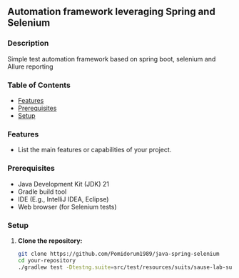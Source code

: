 ## Automation framework leveraging Spring and Selenium

### Description
Simple test automation framework based on spring boot, selenium and Allure reporting

### Table of Contents
- [Features](#features)
- [Prerequisites](#prerequisites)
- [Setup](#setup)

### Features
- List the main features or capabilities of your project.

### Prerequisites
- Java Development Kit (JDK) 21
- Gradle build tool
- IDE (E.g., IntelliJ IDEA, Eclipse)
- Web browser (for Selenium tests)

### Setup
1. **Clone the repository:**
   ```bash
   git clone https://github.com/Pomidorum1989/java-spring-selenium
   cd your-repository
   ./gradlew test -Dtestng.suite=src/test/resources/suits/sause-lab-suite.xml